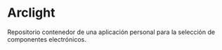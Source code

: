 # Arclight
Repositorio contenedor de una aplicación personal para la selección de componentes electrónicos.

